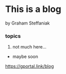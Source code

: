# This is a blog

by Graham Steffaniak

### topics

1. not much here...
  - maybe soon

https://gportal.link/blog
